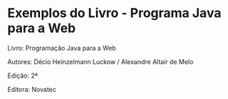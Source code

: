 # Exemplos do Livro - Programa Java para a Web
Livro: Programação Java para a Web

Autores: Décio Heinzelmann Luckow / Alexandre Altair de Melo

Edição: 2ª

Editora: Novatec

